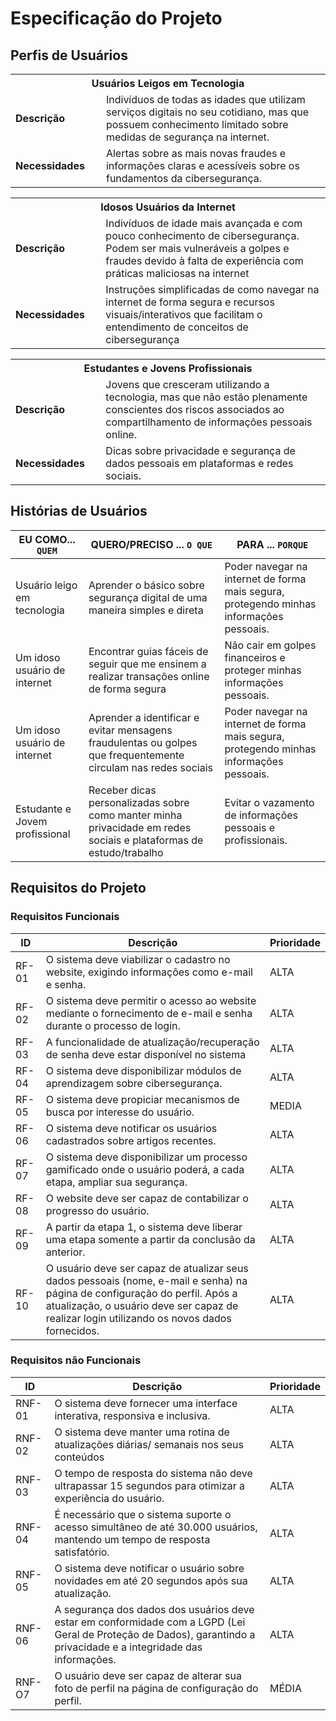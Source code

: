 # Especificação do Projeto

## Perfis de Usuários
<table>
<tbody>
<tr align=center>
<th colspan="2"> Usuários Leigos em Tecnologia </th>
</tr>
<tr>
<td width="150px"><b>Descrição</b></td>
<td width="600px">Indivíduos de todas as idades que utilizam serviços digitais no seu cotidiano, mas que possuem conhecimento limitado sobre medidas de segurança na internet.</td>
</tr>
<tr>
<td><b>Necessidades</b></td>
<td>Alertas sobre as mais novas fraudes e informações claras e acessíveis sobre os fundamentos da cibersegurança.</td>
</tr>
</tbody>
</table>
<table>
<tbody>
<tr align=center>
<th colspan="2"> Idosos Usuários da Internet </th>
</tr>
<tr>
<td width="150px"><b>Descrição</b></td>
<td width="600px">Indivíduos de idade mais avançada e com pouco conhecimento de cibersegurança. Podem ser mais vulneráveis a golpes e fraudes devido à falta de experiência com práticas maliciosas na internet</td>
</tr>
<tr>
<td><b>Necessidades</b></td>
<td>Instruções simplificadas de como navegar na internet de forma segura e recursos visuais/interativos que facilitam o entendimento de conceitos de cibersegurança</td>
</tr>
</tbody>
</table>
<table>
<tbody>
<tr align=center>
<th colspan="2"> Estudantes e Jovens Profissionais
 </th>
</tr>
<tr>
<td width="150px"><b>Descrição</b></td>
<td width="600px">Jovens que cresceram utilizando a tecnologia, mas que não estão plenamente conscientes dos riscos associados ao compartilhamento de informações pessoais online.</td>
</tr>
<tr>
<td><b>Necessidades</b></td>
<td>Dicas sobre privacidade e segurança de dados pessoais em plataformas e redes sociais.</td>
</tr>
</tbody>
</table>


## Histórias de Usuários

|EU COMO... `QUEM`   | QUERO/PRECISO ... `O QUE` |PARA ... `PORQUE`                 |
|--------------------|---------------------------|----------------------------------|
|Usuário leigo em tecnologia|Aprender o básico sobre segurança digital de uma maneira simples e direta| Poder navegar na internet de forma mais segura, protegendo minhas informações pessoais.|
|Um idoso usuário de internet|Encontrar guias fáceis de seguir que me ensinem a realizar transações online de forma segura|Não cair em golpes financeiros e proteger minhas informações pessoais.|
|Um idoso usuário de internet|Aprender a identificar e evitar mensagens fraudulentas ou golpes que frequentemente circulam nas redes sociais| Poder navegar na internet de forma mais segura, protegendo minhas informações pessoais.|
|Estudante e Jovem profissional|Receber dicas personalizadas sobre como manter minha privacidade em redes sociais e plataformas de estudo/trabalho|Evitar o vazamento de informações pessoais e profissionais.|
  
## Requisitos do Projeto
### Requisitos Funcionais
|ID    | Descrição                | Prioridade |
|-------|---------------------------------|----|
| RF- 01 | O sistema deve viabilizar o cadastro no website, exigindo informações como e-mail e senha.| ALTA  | 
| RF- 02 | O sistema deve permitir o acesso ao website mediante o fornecimento de e-mail e senha durante o processo de login.| ALTA |
| RF- 03 | A funcionalidade de atualização/recuperação de senha deve estar disponível no sistema| ALTA  | 
| RF- 04 | O sistema deve disponibilizar módulos de aprendizagem sobre cibersegurança.| ALTA |
| RF- 05 |O sistema deve propiciar mecanismos de busca por interesse do usuário.| MEDIA | 
| RF- 06 | O sistema deve notificar os usuários cadastrados sobre artigos recentes.| ALTA |
| RF- 07 | O sistema deve disponibilizar um processo gamificado onde o usuário poderá, a cada etapa, ampliar sua segurança.| ALTA  | 
| RF- 08 | O website deve ser capaz de contabilizar o progresso do usuário.| ALTA |
| RF- 09 |A partir da etapa 1, o sistema deve liberar uma etapa somente a partir da conclusão da anterior.| ALTA  |
| RF-10  |O usuário deve ser capaz de atualizar seus dados pessoais (nome, e-mail e senha) na página de configuração do perfil. Após a atualização, o usuário deve ser capaz de realizar login utilizando os novos dados fornecidos. | ALTA |
 
### Requisitos não Funcionais
|ID      | Descrição               |Prioridade |
|--------|-------------------------|----|
|RNF-01| O sistema deve fornecer uma interface interativa, responsiva e inclusiva.| ALTA   | 
|RNF-02| O sistema deve manter uma rotina de atualizações diárias/ semanais nos seus conteúdos| ALTA   | 
|RNF-03| O tempo de resposta do sistema não deve ultrapassar 15 segundos para otimizar a experiência do usuário.| ALTA   | 
|RNF-04| É necessário que o sistema suporte o acesso simultâneo de até 30.000 usuários, mantendo um tempo de resposta satisfatório.| ALTA   | 
|RNF-05| O sistema deve notificar o usuário sobre novidades em até 20 segundos após sua atualização.| ALTA   | 
|RNF-06| A segurança dos dados dos usuários deve estar em conformidade com a LGPD (Lei Geral de Proteção de Dados), garantindo a privacidade e a integridade das informações.| ALTA |
|RNF-O7| O usuário deve ser capaz de alterar sua foto de perfil na página de configuração do perfil. | MÉDIA |
